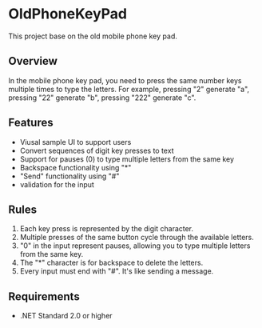 # OldPhoneKeyPad

This project base on the old mobile phone key pad. 

## Overview 

In the mobile phone key pad, you need to press the same number keys multiple times to type the letters. For example, pressing "2" generate "a", pressing "22" generate "b", pressing "222" generate "c".

## Features

- Viusal sample UI to support users
- Convert sequences of digit key presses to text
- Support for pauses (0) to type multiple letters from the same key
- Backspace functionality using "*"
- "Send" functionality using "#"
- validation for the input
  
## Rules

1. Each key press is represented by the digit character.
2. Multiple presses of the same button cycle through the available letters.
3. "0" in the input represent pauses, allowing you to type multiple letters from the same key.
4. The "*" character is for backspace to delete the letters.
5. Every input must end with "#". It's like sending a message.

## Requirements

- .NET Standard 2.0 or higher
